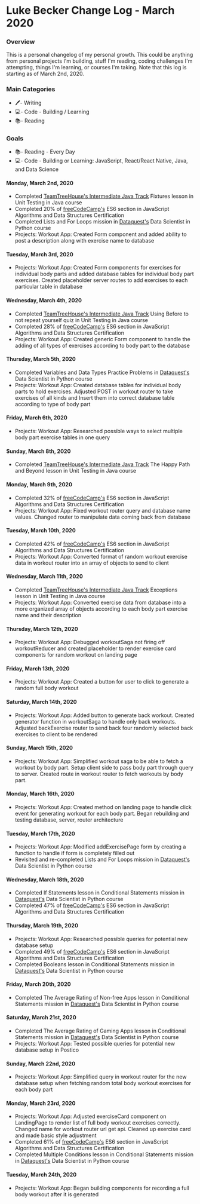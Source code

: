# Luke Becker Change Log - March 2020

### Overview
This is a personal changelog of my personal growth. This could be anything from personal projects I'm building, stuff I'm reading, coding challenges I'm attempting, things I'm learning, or courses I'm taking. Note that this log is starting as of March 2nd, 2020. 

### Main Categories
- 🖊- Writing
- 💻- Code - Building / Learning
- 📚- Reading

### Goals
- 📚- Reading - Every Day
- 💻- Code - Building or Learning: JavaScript, React/React Native, Java, and Data Science


#### Monday, March 2nd, 2020
- Completed [TeamTreeHouse's Intermediate Java Track](https://teamtreehouse.com/tracks/intermediate-java) Fixtures lesson in Unit Testing in Java course
- Completed 20% of [freeCodeCamp's](https://www.freecodecamp.org/) ES6 section in JavaScript Algorithms and Data Structures Certification
- Completed Lists and For Loops mission in [Dataquest's](https://www.dataquest.io/) Data Scientist in Python course
- Projects: Workout App: Created Form component and added ability to post a description along with exercise name to database

#### Tuesday, March 3rd, 2020
- Projects: Workout App: Created Form components for exercises for individual body parts and added database tables for individual body part exercises. Created placeholder server routes to add exercises to each particular table in database

#### Wednesday, March 4th, 2020
- Completed [TeamTreeHouse's Intermediate Java Track](https://teamtreehouse.com/tracks/intermediate-java) Using Before to not repeat yourself quiz in Unit Testing in Java course
- Completed 28% of [freeCodeCamp's](https://www.freecodecamp.org/) ES6 section in JavaScript Algorithms and Data Structures Certification
- Projects: Workout App: Created generic Form component to handle the adding of all types of exercises according to body part to the database

#### Thursday, March 5th, 2020
- Completed Variables and Data Types Practice Problems in [Dataquest's](https://www.dataquest.io/) Data Scientist in Python course
- Projects: Workout App: Created database tables for individual body parts to hold exercises. Adjusted POST in workout router to take exercises of all kinds and Insert them into correct database table according to type of body part

#### Friday, March 6th, 2020
- Projects: Workout App: Researched possible ways to select multiple body part exercise tables in one query 

#### Sunday, March 8th, 2020
- Completed [TeamTreeHouse's Intermediate Java Track](https://teamtreehouse.com/tracks/intermediate-java) The Happy Path and Beyond lesson in Unit Testing in Java course

#### Monday, March 9th, 2020
- Completed 32% of [freeCodeCamp's](https://www.freecodecamp.org/) ES6 section in JavaScript Algorithms and Data Structures Certification
- Projects: Workout App: Fixed workout router query and database name values. Changed router to manipulate data coming back from database

#### Tuesday, March 10th, 2020
- Completed 42% of [freeCodeCamp's](https://www.freecodecamp.org/) ES6 section in JavaScript Algorithms and Data Structures Certification
- Projects: Workout App: Converted format of random workout exercise data in workout router into an array of objects to send to client

#### Wednesday, March 11th, 2020
- Completed [TeamTreeHouse's Intermediate Java Track](https://teamtreehouse.com/tracks/intermediate-java) Exceptions lesson in Unit Testing in Java course
- Projects: Workout App: Converted exercise data from database into a more organized array of objects according to each body part exercise name and their description

#### Thursday, March 12th, 2020
- Projects: Workout App: Debugged workoutSaga not firing off workoutReducer and created placeholder to render exercise card components for random workout on landing page

#### Friday, March 13th, 2020
- Projects: Workout App: Created a button for user to click to generate a random full body workout

#### Saturday, March 14th, 2020
- Projects: Workout App: Added button to generate back workout. Created generator function in workoutSaga to handle only back workouts. Adjusted backExercise router to send back four randomly selected back exercises to client to be rendered

#### Sunday, March 15th, 2020
- Projects: Workout App: Simplified workout saga to be able to fetch a workout by body part. Setup client side to pass body part through query to server. Created route in workout router to fetch workouts by body part. 

#### Monday, March 16th, 2020
- Projects: Workout App: Created method on landing page to handle click event for generating workout for each body part. Began rebuilding and testing database, server, router architecture

#### Tuesday, March 17th, 2020
- Projects: Workout App: Modified addExercisePage form by creating a function to handle if form is completely filled out
- Revisited and re-completed Lists and For Loops mission in [Dataquest's](https://www.dataquest.io/) Data Scientist in Python course

#### Wednesday, March 18th, 2020
- Completed If Statements lesson in Conditional Statements mission in [Dataquest's](https://www.dataquest.io/) Data Scientist in Python course
- Completed 47% of [freeCodeCamp's](https://www.freecodecamp.org/) ES6 section in JavaScript Algorithms and Data Structures Certification

#### Thursday, March 19th, 2020
- Projects: Workout App: Researched possible queries for potential new database setup
- Completed 49% of [freeCodeCamp's](https://www.freecodecamp.org/) ES6 section in JavaScript Algorithms and Data Structures Certification
- Completed Booleans lesson in Conditional Statements mission in [Dataquest's](https://www.dataquest.io/) Data Scientist in Python course

#### Friday, March 20th, 2020
- Completed The Average Rating of Non-free Apps lesson in Conditional Statements mission in [Dataquest's](https://www.dataquest.io/) Data Scientist in Python course

#### Saturday, March 21st, 2020
- Completed The Average Rating of Gaming Apps lesson in Conditional Statements mission in [Dataquest's](https://www.dataquest.io/) Data Scientist in Python course
- Projects: Workout App: Tested possible queries for potential new database setup in Postico

#### Sunday, March 22nd, 2020
- Projects: Workout App: Simplified query in workout router for the new database setup when fetching random total body workout exercises for each body part

#### Monday, March 23rd, 2020
- Projects: Workout App: Adjusted exerciseCard component on LandingPage to render list of full body workout exercises correctly. Changed name for workout router url get api. Cleaned up exercise card and made basic style adjustment
- Completed 61% of [freeCodeCamp's](https://www.freecodecamp.org/) ES6 section in JavaScript Algorithms and Data Structures Certification
- Completed Multiple Conditions lesson in Conditional Statements mission in [Dataquest's](https://www.dataquest.io/) Data Scientist in Python course

#### Tuesday, March 24th, 2020
- Projects: Workout App: Began building components for recording a full body workout after it is generated
